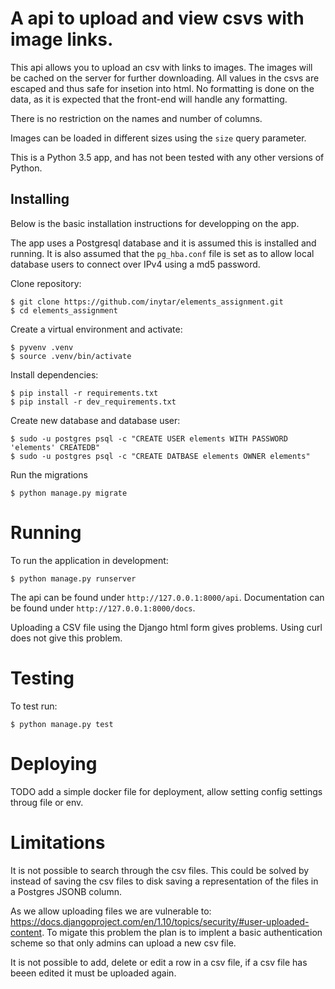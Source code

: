 # A api to upload and view csvs with image links.

This api allows you to upload an csv with links to images. The images will be cached on the server for further downloading.
All values in the csvs are escaped and thus safe for insetion into html. No formatting is done on the data, as it is expected that the front-end will handle any formatting.

There is no restriction on the names and number of columns.

Images can be loaded in different sizes using the `size` query parameter.

This is a Python 3.5 app, and has not been tested with any other versions of Python.

## Installing

Below is the basic installation instructions for developping on the app.

The app uses a Postgresql database and it is assumed this is installed and running. It is also assumed that the `pg_hba.conf` file is set as to allow local database users to connect over IPv4 using a md5 password.

Clone repository:

    $ git clone https://github.com/inytar/elements_assignment.git
    $ cd elements_assignment

Create a virtual environment and activate:

    $ pyvenv .venv
    $ source .venv/bin/activate

Install dependencies:

    $ pip install -r requirements.txt
    $ pip install -r dev_requirements.txt

Create new database and database user:

    $ sudo -u postgres psql -c "CREATE USER elements WITH PASSWORD 'elements' CREATEDB"
    $ sudo -u postgres psql -c "CREATE DATBASE elements OWNER elements"

Run the migrations

    $ python manage.py migrate

# Running

To run the application in development:

    $ python manage.py runserver

The api can be found under `http://127.0.0.1:8000/api`. Documentation can be found under `http://127.0.0.1:8000/docs`.

Uploading a CSV file using the Django html form gives problems. Using curl does not give this problem.

# Testing

To test run:

    $ python manage.py test

# Deploying

TODO add a simple docker file for deployment, allow setting config settings throug file or env.



# Limitations
It is not possible to search through the csv files. This could be solved by instead of saving the csv files to disk saving a representation of the files in a Postgres JSONB column.

As we allow uploading files we are vulnerable to: <https://docs.djangoproject.com/en/1.10/topics/security/#user-uploaded-content>. To migate this problem the plan is to implent a basic authentication scheme so that only admins can upload a new csv file.

It is not possible to add, delete or edit a row in a csv file, if a csv file has beeen edited it must be uploaded again.
